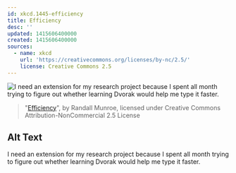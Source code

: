 ```yaml
---
id: xkcd.1445-efficiency
title: Efficiency
desc: ''
updated: 1415606400000
created: 1415606400000
sources:
  - name: xkcd
    url: 'https://creativecommons.org/licenses/by-nc/2.5/'
    license: Creative Commons 2.5
---
```

![I need an extension for my research project because I spent all month trying to figure out whether learning Dvorak would help me type it faster.](https://imgs.xkcd.com/comics/efficiency.png)
> "[Efficiency](https://xkcd.com/1445/)", by Randall Munroe, licensed under Creative Commons Attribution-NonCommercial 2.5 License

## Alt Text
I need an extension for my research project because I spent all month trying to figure out whether learning Dvorak would help me type it faster.
